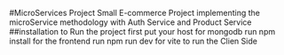 #MicroServices Project
Small E-commerce Project implementing the microService methodology with Auth Service and Product Service
##installation 
to Run the project first put your host for mongodb 
run npm install for the frontend 
run npm run dev for vite to run the Clien Side 
